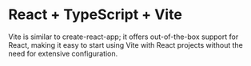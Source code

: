 # React + TypeScript + Vite

Vite is similar to create-react-app; it offers out-of-the-box support for React, making it easy to start using Vite with React projects without the need for extensive configuration.
